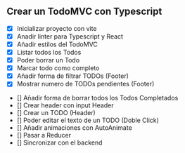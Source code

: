 ## Crear un TodoMVC con Typescript

- [x] Inicializar proyecto con vite
- [x] Anadir linter para Typescript y React
- [x] Añadir estilos del TodoMVC
- [x] Listar todos los Todos
- [x] Poder borrar un Todo
- [x] Marcar todo como completo
- [x] Añadir forma de filtrar TODOs (Footer)
- [x] Mostrar numero de TODOs pendientes (Footer)
- [] Añadir forma de borrar todos los Todos Completados
- [] Crear header con input Header
- [] Crear un TODO (Header)
- [] Poder editar el texto de un TODO (Doble Click)
- [] Añadir animaciones con AutoAnimate
- [] Pasar a Reducer
- [] Sincronizar con el backend
